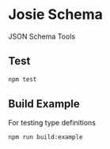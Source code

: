 # Josie Schema

JSON Schema Tools

## Test

```bash
npm test
```

## Build Example

For testing type definitions

```bash
npm run build:example
```
